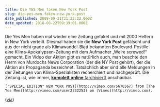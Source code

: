 ```yaml
---
title: Die YES Men faken New York Post
slug: die-yes-men-faken-new-york-post
date_published: 2009-09-21T21:22:22.000Z
date_updated: 2018-08-22T09:39:01.000Z
---
```


Die Yes Men haben mal wieder eine Zeitung gefaket und mit 2000 Helfern in New York verteilt. Diesmal haben sie die **New York Post** gefälscht und aus der nicht grade als Klimawandel-Blatt bekannten Boulevard-Postille eine Klima-Apokalypsen-Zeitung mit dem Aufmacher „We’re screwed!“ gemacht. Ein Video der Aktion gibt es natürlich auch, man beachte den Herrn von Murdochs News Corporation (der die NY Post gehört), der die Aktion als Propaganda bezeichnet. Tatsächlich aber sind alle Meldungen in der Zeitungen von Klima-Spezialisten recherchiert und nachgeprüft. Die Zeitung ist, wie immer, [**komplett online** (archiviert)](http://web.archive.org/web/20110225220820/http://nypost-se.com/) anschaubar.

`["SPECIAL EDITION" NEW YORK POST](http://vimeo.com/6676567) from [The Yes Men](http://vimeo.com/user2332253) on [Vimeo](http://vimeo.com).`

([via](http://www.spreeblick.com))
